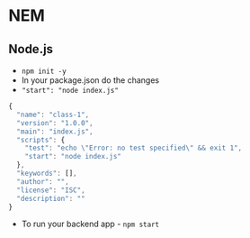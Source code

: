 # NEM

## Node.js

- `npm init -y`
- In your package.json do the changes
- `"start": "node index.js"`

```js
{
  "name": "class-1",
  "version": "1.0.0",
  "main": "index.js",
  "scripts": {
    "test": "echo \"Error: no test specified\" && exit 1",
    "start": "node index.js"
  },
  "keywords": [],
  "author": "",
  "license": "ISC",
  "description": ""
}
```

- To run your backend app - `npm start`
